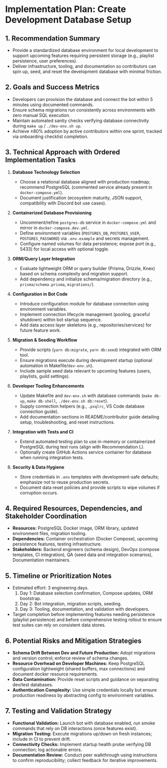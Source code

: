 # Implementation Plan: Create Development Database Setup

## 1. Recommendation Summary
- Provide a standardized database environment for local development to support upcoming features requiring persistent storage (e.g., playlist persistence, user preferences).
- Deliver infrastructure, tooling, and documentation so contributors can spin up, seed, and reset the development database with minimal friction.

## 2. Goals and Success Metrics
- Developers can provision the database and connect the bot within 5 minutes using documented commands.
- Ensure schema migrations run consistently across environments with zero manual SQL execution.
- Maintain automated sanity checks verifying database connectivity during `make up` / `./dev-env.sh up`.
- Achieve ≥80% adoption by active contributors within one sprint, tracked via onboarding checklist completion.

## 3. Technical Approach with Ordered Implementation Tasks
1. **Database Technology Selection**
   - Choose a relational database aligned with production roadmap; recommend PostgreSQL (commented service already present in `docker-compose.yml`).
   - Document justification (ecosystem maturity, JSON support, compatibility with Discord bot use cases).

2. **Containerized Database Provisioning**
   - Uncomment/refine `postgres-db` service in `docker-compose.yml` and mirror in `docker-compose.dev.yml`.
   - Define environment variables (`POSTGRES_DB`, `POSTGRES_USER`, `POSTGRES_PASSWORD`) via `.env.example` and secrets management.
   - Configure named volumes for data persistence; expose port (e.g., 5433) for local access with optional toggle.

3. **ORM/Query Layer Integration**
   - Evaluate lightweight ORM or query builder (Prisma, Drizzle, Knex) based on schema complexity and migration support.
   - Add dependency and initialize schema/migration directory (e.g., `prisma/schema.prisma`, `migrations/`).

4. **Configuration in Bot Code**
   - Introduce configuration module for database connection using environment variables.
   - Implement connection lifecycle management (pooling, graceful shutdown) within bot startup sequence.
   - Add data access layer skeletons (e.g., repositories/services) for future feature work.

5. **Migration & Seeding Workflow**
   - Provide scripts (`yarn db:migrate`, `yarn db:seed`) integrated with ORM tool.
   - Ensure migrations execute during development startup (optional automation in Makefile/`dev-env.sh`).
   - Include sample seed data relevant to upcoming features (users, playlists, guild settings).

6. **Developer Tooling Enhancements**
   - Update Makefile and `dev-env.sh` with database commands (`make db-up`, `make db-shell`, `./dev-env.sh db:reset`).
   - Supply connection helpers (e.g., `.psqlrc`, VS Code database connection guide).
   - Add documentation sections in README/contributor guide detailing setup, troubleshooting, and reset instructions.

7. **Integration with Tests and CI**
   - Extend automated testing plan to use in-memory or containerized PostgreSQL during test runs (align with Recommendation L).
   - Optionally create GitHub Actions service container for database when running integration tests.

8. **Security & Data Hygiene**
   - Store credentials in `.env` templates with development-safe defaults; emphasize not to reuse production secrets.
   - Document data reset policies and provide scripts to wipe volumes if corruption occurs.

## 4. Required Resources, Dependencies, and Stakeholder Coordination
- **Resources:** PostgreSQL Docker image, ORM library, updated environment files, migration tooling.
- **Dependencies:** Container orchestration (Docker Compose), upcoming persistence features, testing infrastructure.
- **Stakeholders:** Backend engineers (schema design), DevOps (compose templates, CI integration), QA (seed data and integration scenarios), Documentation maintainers.

## 5. Timeline or Prioritization Notes
- Estimated effort: 3 engineering days.
  1. Day 1: Database selection confirmation, Compose updates, ORM bootstrap.
  2. Day 2: Bot integration, migration scripts, seeding.
  3. Day 3: Tooling, documentation, and validation with developers.
- Target completion before implementing features needing persistence (playlist persistence) and before comprehensive testing rollout to ensure test suites can rely on consistent data stores.

## 6. Potential Risks and Mitigation Strategies
- **Schema Drift Between Dev and Future Production:** Adopt migrations and version control; enforce review of schema changes.
- **Resource Overhead on Developer Machines:** Keep PostgreSQL configuration lightweight (shared buffers, max connections) and document docker resource requirements.
- **Data Contamination:** Provide reset scripts and guidance on separating dev/test databases.
- **Authentication Complexity:** Use simple credentials locally but ensure production readiness by abstracting config to environment variables.

## 7. Testing and Validation Strategy
- **Functional Validation:** Launch bot with database enabled, run smoke commands that rely on DB interactions (once features exist).
- **Migration Testing:** Execute migrations up/down on fresh instances; include in CI to prevent drift.
- **Connectivity Checks:** Implement startup health probe verifying DB connection; log actionable errors.
- **Documentation Review:** Conduct peer walkthrough using instructions to confirm reproducibility; collect feedback for iterative improvements.